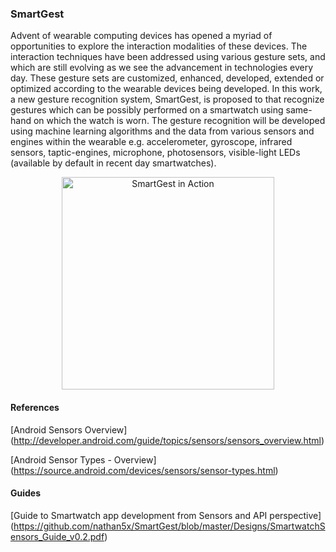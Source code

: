 ### SmartGest
Advent of wearable computing devices has opened a myriad of opportunities to explore the interaction modalities of these devices. The interaction techniques have been addressed using various gesture sets, and which are still evolving as we see the advancement in technologies every day. These gesture sets are customized, enhanced, developed, extended or optimized according to the wearable devices being developed. In this work, a new gesture recognition system, SmartGest, is proposed to that recognize gestures which can be possibly performed on a smartwatch using same-hand on which the watch is worn. The gesture recognition will be developed using machine learning algorithms and the data from various sensors and engines within the wearable e.g. accelerometer, gyroscope, infrared sensors, taptic-engines, microphone, photosensors, visible-light LEDs (available by default in recent day smartwatches). 

<p align="center">
<a href="https://www.instagram.com/p/BHqADf2hmNVKGAZVK22M5nPsP5UE_GNfAmC5iw0/" target="_blank"> <img src="https://instagram.fsnc1-1.fna.fbcdn.net/vp/7937660765bae31f5eaa51b3767c0633/5AEB959B/t51.2885-15/e15/13627923_137949453299512_1183219435_n.jpg" width="340" height="340" alt="SmartGest in Action" class="radius"/> </a> </p>

#### References
[Android Sensors Overview]
(http://developer.android.com/guide/topics/sensors/sensors_overview.html)

[Android Sensor Types - Overview]
(https://source.android.com/devices/sensors/sensor-types.html)

#### Guides 
[Guide to Smartwatch app development from Sensors and API perspective] (https://github.com/nathan5x/SmartGest/blob/master/Designs/SmartwatchSensors_Guide_v0.2.pdf)
